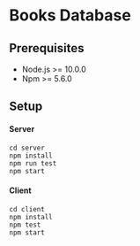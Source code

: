 # Books Database #

## Prerequisites
* Node.js >= 10.0.0
* Npm >= 5.6.0

## Setup ##

#### Server ####
```
cd server
npm install
npm run test
npm start
```

#### Client ####
```
cd client
npm install
npm test
npm start
```
